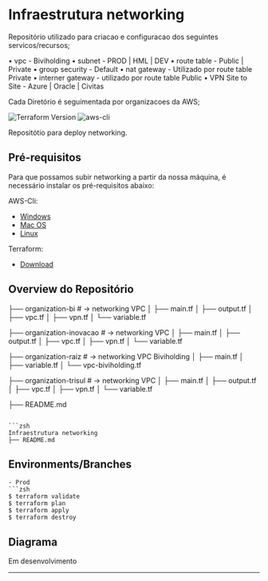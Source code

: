 # Infraestrutura networking

Repositório utilizado para criacao e configuracao dos seguintes servicos/recursos;

•	vpc - Biviholding
•	subnet - PROD | HML | DEV
•	route table - Public | Private
•	group security - Default 
•	nat gateway - Utilizado por route table Private 
•	interner gateway - utilizado por route table Public
•   VPN Site to Site - Azure | Oracle | Civitas 


Cada Diretório é seguimentada por organizacoes da AWS;

![Terraform Version](https://img.shields.io/badge/Terraform-v1.0.2-%237B42BC)
![aws-cli](https://img.shields.io/badge/aws--cli-v2.2.45-%237B42BC)


Repositótio para deploy networking.

## Pré-requisitos

Para que possamos subir networking a partir da nossa máquina, é necessário instalar os pré-requisitos abaixo:

AWS-Cli:

- [Windows](https://docs.aws.amazon.com/pt_br/cli/latest/userguide/install-cliv2-windows.html)
- [Mac OS](https://docs.aws.amazon.com/pt_br/cli/latest/userguide/install-cliv2-mac.html)
- [Linux](https://docs.aws.amazon.com/pt_br/cli/latest/userguide/install-cliv2-linux.html)

Terraform:

- [Download](https://www.terraform.io/downloads.html)


## Overview do Repositório

├── organization-bi                         # → networking VPC 
│   ├── main.tf 
│   ├── output.tf
│   ├── vpc.tf
│   ├── vpn.tf
│   └── variable.tf

├── organization-inovacao                        # → networking VPC 
│   ├── main.tf 
│   ├── output.tf
│   ├── vpc.tf
│   ├── vpn.tf
│   └── variable.tf

├── organization-raiz                        # → networking VPC Biviholding
│   ├── main.tf 
│   ├── variable.tf
│   └── vpc-biviholding.tf 


├── organization-trisul                        # → networking VPC 
│   ├── main.tf 
│   ├── output.tf
│   ├── vpc.tf
│   ├── vpn.tf
│   └── variable.tf

├── README.md

```

```zsh
Infraestrutura networking
├── README.md

```

## Environments/Branches

```
- Prod
```zsh
$ terraform validate
$ terraform plan 
$ terraform apply 
$ terraform destroy

```

## Diagrama
Em desenvolvimento

---
